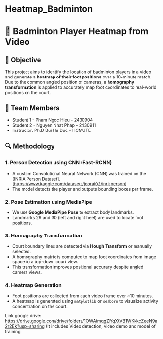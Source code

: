 # Heatmap_Badminton

# 🏸 Badminton Player Heatmap from Video

## 📌 Objective
This project aims to identify the location of badminton players in a video and generate a **heatmap of their foot positions** over a 10-minute match. Due to the common angled position of cameras, a **homography transformation** is applied to accurately map foot coordinates to real-world positions on the court.

## 👥 Team Members
- Student 1 - Pham Ngoc Hieu - 2430904
- Student 2 - Nguyen Nhat Phap - 2430911
- Instructor: Ph.D Bui Ha Duc - HCMUTE

## 🔍 Methodology

### 1. Person Detection using CNN (Fast-RCNN)
- A custom Convolutional Neural Network (CNN) was trained on the [INRIA Person Dataset]. (https://www.kaggle.com/datasets/jcoral02/inriaperson)
- The model detects the player and outputs bounding boxes per frame.

### 2. Pose Estimation using MediaPipe
- We use **Google MediaPipe Pose** to extract body landmarks.
- Landmarks 29 and 30 (left and right heel) are used to locate foot positions.

### 3. Homography Transformation
- Court boundary lines are detected via **Hough Transform** or manually selected.
- A homography matrix is computed to map foot coordinates from image space to a top-down court view.
- This transformation improves positional accuracy despite angled camera views.

### 4. Heatmap Generation
- Foot positions are collected from each video frame over ~10 minutes.
- A heatmap is generated using `matplotlib` or `seaborn` to visualize activity concentration on the court.

Link google drive: https://drive.google.com/drive/folders/1OWAimqgZIYqXtVB1WKkkcZeeN9a2r2Ek?usp=sharing
(It includes Video detection, video demo and model of training


